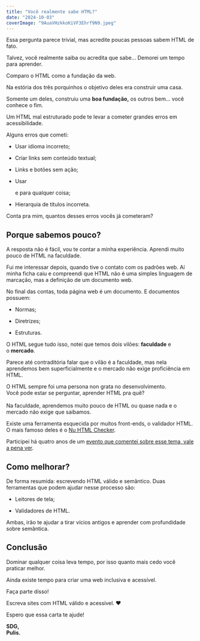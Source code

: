 ```yaml
---
title: "Você realmente sabe HTML?"
date: "2024-10-03"
coverImage: "9AuaVHzkkoKiVF3Ehrf9N9.jpeg"
---
```


Essa pergunta parece trivial, mas acredite poucas pessoas sabem HTML de fato.

Talvez, você realmente saiba ou acredita que sabe... Demorei um tempo para aprender.

Comparo o HTML como a fundação da web.

Na estória dos três porquinhos o objetivo deles era construir uma casa.

Somente um deles, construiu uma **boa fundação,** os outros bem... você conhece o fim.

Um HTML mal estruturado pode te levar a cometer grandes erros em acessibilidade.

Alguns erros que cometi:

- Usar idioma incorreto;

- Criar links sem conteúdo textual;

- Links e botões sem ação;

- Usar <div> e <span> para qualquer coisa;

- Hierarquia de títulos incorreta.

Conta pra mim, quantos desses erros vocês já cometeram?

## Porque sabemos pouco?

A resposta não é fácil, vou te contar a minha experiência. Aprendi muito pouco de HTML na faculdade.

Fui me interessar depois, quando tive o contato com os padrões web. Aí minha ficha caiu e compreendi que HTML não é uma simples linguagem de marcação, mas a definição de um documento web.

No final das contas, toda página web é um documento. E documentos possuem:

- Normas;

- Diretrizes;

- Estruturas.

O HTML segue tudo isso, notei que temos dois vilões: **faculdade** e o **mercado**.

Parece até contraditória falar que o vilão é a faculdade, mas nela aprendemos bem superficialmente e o mercado não exige proficiência em HTML.

O HTML sempre foi uma persona non grata no desenvolvimento.  
Você pode estar se perguntar, aprender HTML pra quê?  
​  
Na faculdade, aprendemos muito pouco de HTML ou quase nada e o mercado não exige que saibamos.

Existe uma ferramenta esquecida por muitos front-ends, o validador HTML. O mais famoso deles é o [Nu HTML Checker](https://validator.nu/).

Participei há quatro anos de um [evento que comentei sobre esse tema, vale a pena ver](https://www.youtube.com/watch?v=eX2FfNlN89Q).​

## Como melhorar?

De forma resumida: escrevendo HTML válido e semântico. Duas ferramentas que podem ajudar nesse processo são:

- Leitores de tela;

- Validadores de HTML.

Ambas, irão te ajudar a tirar vícios antigos e aprender com profundidade sobre semântica.

## Conclusão

Dominar qualquer coisa leva tempo, por isso quanto mais cedo você praticar melhor.

Ainda existe tempo para criar uma web inclusiva e acessível.

Faça parte disso!

Escreva sites com HTML válido e acessível. ❤

Espero que essa carta te ajude!

**SDG,  
Pulis.**
